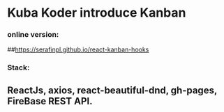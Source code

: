 

# Kuba Koder introduce Kanban

### online version: 
##https://serafinpl.github.io/react-kanban-hooks

### Stack: 
## ReactJs, axios, react-beautiful-dnd, gh-pages, FireBase REST API.
